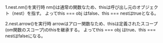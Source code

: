 1.nest.nm()を実行時
nm()は通常の関数なため、thisは呼び出し元のオブジェクト（nest）を指す。
よってthis === obj はfalse、this === nestはtrueとなる。

2.nest.arrow()を実行時
arrowはアロー関数なため、thisは定義されたスコープ(om関数のスコープ)のthisを継承する。
よってthis === obj はtrue、this === nestはfalseになる。